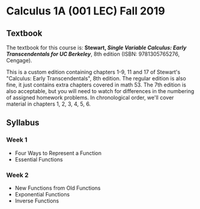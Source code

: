 # Calculus 1A (001 LEC) Fall 2019

## Textbook

The textbook for this course is: **Stewart, *Single Variable Calculus: Early Transcendentals for UC Berkeley***, 8th edition (ISBN: 9781305765276, Cengage).

This is a custom edition containing chapters 1-9, 11 and 17 of Stewart's "Calculus: Early Transcendentals", 8th edition. The regular edition is also fine, it just contains extra chapters covered in math 53. The 7th edition is also acceptable, but you will need to watch for differences in the numbering of assigned homework problems. In chronological order, we'll cover material in chapters 1, 2, 3, 4, 5, 6.

## Syllabus

### Week 1

* Four Ways to Represent a Function
* Essential Functions

### Week 2

* New Functions from Old Functions
* Exponential Functions
* Inverse Functions





